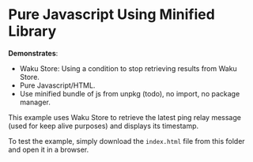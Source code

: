 # Pure Javascript Using Minified Library

**Demonstrates**:

- Waku Store: Using a condition to stop retrieving results from Waku Store.
- Pure Javascript/HTML.
- Use minified bundle of js from unpkg (todo), no import, no package manager.

This example uses Waku Store to retrieve the latest ping relay message (used for keep alive purposes) and displays its timestamp.

To test the example, simply download the `index.html` file from this folder and open it in a browser.
